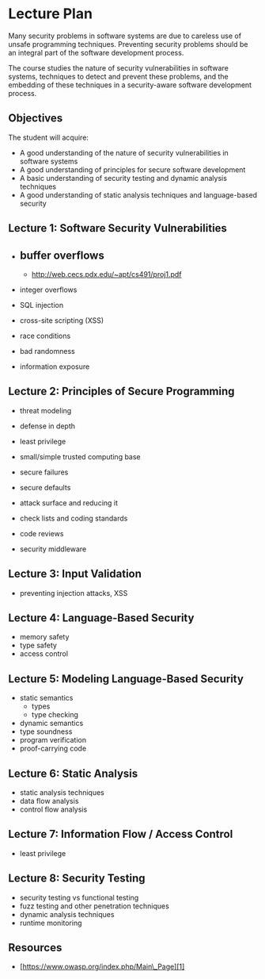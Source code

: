 
# Lecture Plan

Many security problems in software systems are due to careless use of unsafe programming techniques. Preventing security problems should be an integral part of the software development process.

The course studies the nature of security vulnerabilities in software systems, techniques to detect and prevent these problems, and the embedding of these techniques in a security-aware software development process. 

## Objectives

The student will acquire:

* A good understanding of the nature of security vulnerabilities in software systems
* A good understanding of principles for secure software development
* A basic understanding of security testing and dynamic analysis techniques
* A good understanding of static analysis techniques and language-based security

## Lecture 1: Software Security Vulnerabilities

* buffer overflows
	- 
	- http://web.cecs.pdx.edu/~apt/cs491/proj1.pdf
* integer overflows

* SQL injection
* cross-site scripting (XSS)

* race conditions
* bad randomness
* information exposure

## Lecture 2: Principles of Secure Programming

* threat modeling
* defense in depth
* least privilege
* small/simple trusted computing base
* secure failures
* secure defaults
* attack surface and reducing it

* check lists and coding standards
* code reviews

* security middleware

## Lecture 3: Input Validation

* preventing injection attacks, XSS

## Lecture 4: Language-Based Security

* memory safety
* type safety
* access control

## Lecture 5: Modeling Language-Based Security

* static semantics
	* types
	* type checking
* dynamic semantics
* type soundness
* program verification
* proof-carrying code

## Lecture 6: Static Analysis

* static analysis techniques
* data flow analysis
* control flow analysis

## Lecture 7: Information Flow / Access Control

* least privilege

## Lecture 8: Security Testing

* security testing vs functional testing
* fuzz testing and other penetration techniques
* dynamic analysis techniques
* runtime monitoring


## Resources

* [https://www.owasp.org/index.php/Main\_Page][1]

[1]:	https://www.owasp.org/index.php/Main_Page